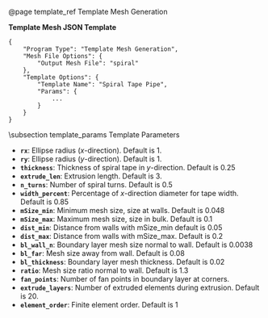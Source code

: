 @page template_ref Template Mesh Generation


<strong>Template Mesh JSON Template</strong>

    {
        "Program Type": "Template Mesh Generation",
        "Mesh File Options": {
            "Output Mesh File": "spiral"
        },
        "Template Options": {
            "Template Name": "Spiral Tape Pipe",
            "Params": {
                ...
            }
        }
    }

\subsection template_params Template Parameters


- <strong>`rx`</strong>:  Ellipse radius (<em>x</em>-direction). Default is 1. 
- <strong>`ry`</strong>:  Ellipse radius (<em>y</em>-direction). Default is 1. 
- <strong>`thickness`</strong>:  Thickness of spiral tape in <em>y</em>-direction. Default is 0.25 
- <strong>`extrude_len`</strong>:  Extrusion length. Default is 3. 
- <strong>`n_turns`</strong>:  Number of spiral turns. Default is 0.5 
- <strong>`width_percent`</strong>:  Percentage of <em>x</em>-direction diameter for tape width. Default is 0.85 
- <strong>`mSize_min`</strong>:  Minimum mesh size, size at walls. Default is 0.048 
- <strong>`mSize_max`</strong>:  Maximum mesh size, size in bulk. Default is 0.1 
- <strong>`dist_min`</strong>:  Distance from walls with mSize_min default is 0.05 
- <strong>`dist_max`</strong>:  Distance from walls with mSize_max. Default is 0.2 
- <strong>`bl_wall_n`</strong>:  Boundary layer mesh size normal to wall. Default is 0.0038 
- <strong>`bl_far`</strong>:  Mesh size away from wall. Default is 0.08 
- <strong>`bl_thickness`</strong>:  Boundary layer mesh thickness. Default is 0.02 
- <strong>`ratio`</strong>:  Mesh size ratio normal to wall. Default is 1.3 
- <strong>`fan_points`</strong>:  Number of fan points in boundary layer at corners.
- <strong>`extrude_layers`</strong>:  Number of extruded elements during extrusion. Default is 20. 
- <strong>`element_order`</strong>:  Finite element order. Default is 1 
